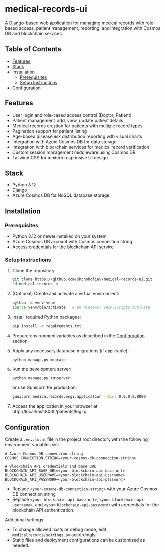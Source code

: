 # medical-records-ui

A Django-based web application for managing medical records with role-based access, patient management, reporting, and integration with Cosmos DB and blockchain services.

## Table of Contents

- [Features](#features)
- [Stack](#stack)
- [Installation](#installation)
  - [Prerequisites](#prerequisites)
  - [Setup Instructions](#setup-instructions)
- [Configuration](#configuration)

## Features

- User login and role-based access control (Doctor, Patient)
- Patient management: add, view, update patient details
- Medical records creation for patients with multiple record types
- Pagination support for patient listing
- Age-based disease risk distribution reporting with visual charts
- Integration with Azure Cosmos DB for data storage
- Integration with blockchain services for medical record verification
- Custom session management middleware using Cosmos DB
- Tailwind CSS for modern responsive UI design

## Stack

- Python 3.12
- Django
- Azure Cosmos DB for NoSQL database storage

## Installation

### Prerequisites

- Python 3.12 or newer installed on your system
- Azure Cosmos DB account with Cosmos connection string
- Access credentials for the blockchain API service

### Setup Instructions

1. Clone the repository:
   ```bash
   git clone https://github.com/Shchoholiev/medical-records-ui.git
   cd medical-records-ui
   ```

2. (Optional) Create and activate a virtual environment:
   ```bash
   python -m venv venv
   source venv/bin/activate   # On Windows: venv\Scripts\activate
   ```

3. Install required Python packages:
   ```bash
   pip install -r requirements.txt
   ```

4. Prepare environment variables as described in the [Configuration](#configuration) section.

5. Apply any necessary database migrations (if applicable):
   ```bash
   python manage.py migrate
   ```

6. Run the development server:
   ```bash
   python manage.py runserver
   ```
   or use Gunicorn for production:
   ```bash
   gunicorn medicalrecords.wsgi:application --bind 0.0.0.0:8000
   ```

7. Access the application in your browser at http://localhost:8000/patients/login/

## Configuration

Create a `.env.local` file in the project root directory with the following environment variables set:

```dotenv
# Azure Cosmos DB connection string
COSMOS_CONNECTION_STRING=<your-cosmos-db-connection-string>

# Blockchain API credentials and base URL
BLOCKCHAIN_API_BASE_URL=<your-blockchain-api-base-url>
BLOCKCHAIN_API_USERNAME=<your-blockchain-api-username>
BLOCKCHAIN_API_PASSWORD=<your-blockchain-api-password>
```

- Replace `<your-cosmos-db-connection-string>` with your Azure Cosmos DB connection string.
- Replace `<your-blockchain-api-base-url>`, `<your-blockchain-api-username>`, and `<your-blockchain-api-password>` with credentials for the blockchain API authentication.

Additional settings:
- To change allowed hosts or debug mode, edit `medicalrecords/settings.py` accordingly.
- Static files and deployment configurations can be customized as needed.
